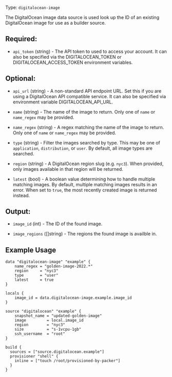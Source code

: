 Type: `digitalocean-image`

The DigitalOcean image data source is used look up the ID of an existing DigitalOcean image
for use as a builder source.

## Required:

<!-- Code generated from the comments of the Config struct in datasource/image/data.go; DO NOT EDIT MANUALLY -->

- `api_token` (string) - The API token to used to access your account. It can also be specified via
  the DIGITALOCEAN_TOKEN or DIGITALOCEAN_ACCESS_TOKEN environment variables.

<!-- End of code generated from the comments of the Config struct in datasource/image/data.go; -->


## Optional:

<!-- Code generated from the comments of the Config struct in datasource/image/data.go; DO NOT EDIT MANUALLY -->

- `api_url` (string) - A non-standard API endpoint URL. Set this if you are  using a DigitalOcean API
  compatible service. It can also be specified via environment variable DIGITALOCEAN_API_URL.

- `name` (string) - The name of the image to return. Only one of `name` or `name_regex` may be provided.

- `name_regex` (string) - A regex matching the name of the image to return. Only one of `name` or `name_regex` may be provided.

- `type` (string) - Filter the images searched by type. This may be one of `application`, `distribution`, or `user`.
  By default, all image types are searched.

- `region` (string) - A DigitalOcean region slug (e.g. `nyc3`). When provided, only images available in that region
  will be returned.

- `latest` (bool) - A boolean value determining how to handle multiple matching images. By default, multiple matching images
  results in an error. When set to `true`, the most recently created image is returned instead.

<!-- End of code generated from the comments of the Config struct in datasource/image/data.go; -->


## Output:

<!-- Code generated from the comments of the DatasourceOutput struct in datasource/image/data.go; DO NOT EDIT MANUALLY -->

- `image_id` (int) - The ID of the found image.

- `image_regions` ([]string) - The regions the found image is availble in.

<!-- End of code generated from the comments of the DatasourceOutput struct in datasource/image/data.go; -->


## Example Usage

```hcl
data "digitalocean-image" "example" {
    name_regex = "golden-image-2022.*"
    region     = "nyc3"
    type       = "user"
    latest     = true
}

locals {
    image_id = data.digitalocean-image.example.image_id
}

source "digitalocean" "example" {
    snapshot_name = "updated-golden-image"
    image         = local.image_id
    region        = "nyc3"
    size          = "s-1vcpu-1gb"
    ssh_username  = "root"
}

build {
  sources = ["source.digitalocean.example"]
  provisioner "shell" {
    inline = ["touch /root/provisioned-by-packer"]
  }
}
```
